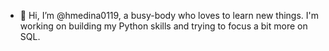 - 👋 Hi, I’m @hmedina0119, a busy-body who loves to learn new things. I'm working on building my Python skills and trying to focus a bit more on SQL. 



